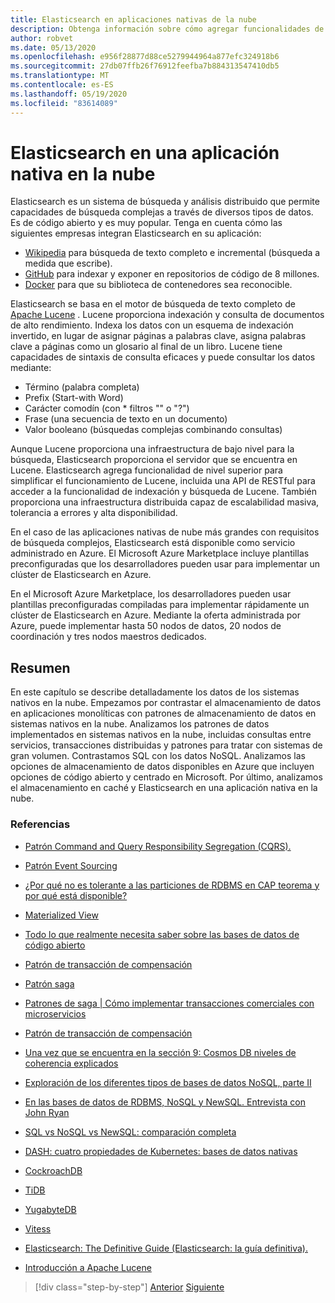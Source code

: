 ```yaml
---
title: Elasticsearch en aplicaciones nativas de la nube
description: Obtenga información sobre cómo agregar funcionalidades de búsqueda elástica a aplicaciones nativas de la nube.
author: robvet
ms.date: 05/13/2020
ms.openlocfilehash: e956f28877d88ce5279944964a877efc324918b6
ms.sourcegitcommit: 27db07ffb26f76912feefba7b884313547410db5
ms.translationtype: MT
ms.contentlocale: es-ES
ms.lasthandoff: 05/19/2020
ms.locfileid: "83614089"
---
```

# <a name="elasticsearch-in-a-cloud-native-app"></a>Elasticsearch en una aplicación nativa en la nube

Elasticsearch es un sistema de búsqueda y análisis distribuido que permite capacidades de búsqueda complejas a través de diversos tipos de datos. Es de código abierto y es muy popular. Tenga en cuenta cómo las siguientes empresas integran Elasticsearch en su aplicación:

- [Wikipedia](https://blog.wikimedia.org/2014/01/06/wikimedia-moving-to-elasticsearch/) para búsqueda de texto completo e incremental (búsqueda a medida que escribe).
- [GitHub](https://www.elastic.co/customers/github) para indexar y exponer en repositorios de código de 8 millones.  
- [Docker](https://www.elastic.co/customers/docker) para que su biblioteca de contenedores sea reconocible.

Elasticsearch se basa en el motor de búsqueda de texto completo de [Apache Lucene](https://lucene.apache.org/core/) . Lucene proporciona indexación y consulta de documentos de alto rendimiento. Indexa los datos con un esquema de indexación invertido, en lugar de asignar páginas a palabras clave, asigna palabras clave a páginas como un glosario al final de un libro. Lucene tiene capacidades de sintaxis de consulta eficaces y puede consultar los datos mediante:

- Término (palabra completa)
- Prefix (Start-with Word)
- Carácter comodín (con \* filtros "" o "?")
- Frase (una secuencia de texto en un documento)
- Valor booleano (búsquedas complejas combinando consultas)

Aunque Lucene proporciona una infraestructura de bajo nivel para la búsqueda, Elasticsearch proporciona el servidor que se encuentra en Lucene. Elasticsearch agrega funcionalidad de nivel superior para simplificar el funcionamiento de Lucene, incluida una API de RESTful para acceder a la funcionalidad de indexación y búsqueda de Lucene. También proporciona una infraestructura distribuida capaz de escalabilidad masiva, tolerancia a errores y alta disponibilidad.

En el caso de las aplicaciones nativas de nube más grandes con requisitos de búsqueda complejos, Elasticsearch está disponible como servicio administrado en Azure. El Microsoft Azure Marketplace incluye plantillas preconfiguradas que los desarrolladores pueden usar para implementar un clúster de Elasticsearch en Azure.

En el Microsoft Azure Marketplace, los desarrolladores pueden usar plantillas preconfiguradas compiladas para implementar rápidamente un clúster de Elasticsearch en Azure. Mediante la oferta administrada por Azure, puede implementar hasta 50 nodos de datos, 20 nodos de coordinación y tres nodos maestros dedicados.

## <a name="summary"></a>Resumen

En este capítulo se describe detalladamente los datos de los sistemas nativos en la nube. Empezamos por contrastar el almacenamiento de datos en aplicaciones monolíticas con patrones de almacenamiento de datos en sistemas nativos en la nube. Analizamos los patrones de datos implementados en sistemas nativos en la nube, incluidas consultas entre servicios, transacciones distribuidas y patrones para tratar con sistemas de gran volumen. Contrastamos SQL con los datos NoSQL. Analizamos las opciones de almacenamiento de datos disponibles en Azure que incluyen opciones de código abierto y centrado en Microsoft. Por último, analizamos el almacenamiento en caché y Elasticsearch en una aplicación nativa en la nube.

### <a name="references"></a>Referencias

- [Patrón Command and Query Responsibility Segregation (CQRS).](https://docs.microsoft.com/azure/architecture/patterns/cqrs)

- [Patrón Event Sourcing](https://docs.microsoft.com/azure/architecture/patterns/event-sourcing)

- [¿Por qué no es tolerante a las particiones de RDBMS en CAP teorema y por qué está disponible?](https://stackoverflow.com/questions/36404765/why-isnt-rdbms-partition-tolerant-in-cap-theorem-and-why-is-it-available)

- [Materialized View](https://docs.microsoft.com/azure/architecture/patterns/materialized-view)

- [Todo lo que realmente necesita saber sobre las bases de datos de código abierto](https://www.ibm.com/blogs/systems/all-you-really-need-to-know-about-open-source-databases/)

- [Patrón de transacción de compensación](https://docs.microsoft.com/azure/architecture/patterns/compensating-transaction)

- [Patrón saga](https://microservices.io/patterns/data/saga.html)

- [Patrones de saga | Cómo implementar transacciones comerciales con microservicios](https://blog.couchbase.com/saga-pattern-implement-business-transactions-using-microservices-part/)

- [Patrón de transacción de compensación](https://docs.microsoft.com/azure/architecture/patterns/compensating-transaction)

- [Una vez que se encuentra en la sección 9: Cosmos DB niveles de coherencia explicados](https://blog.jeremylikness.com/blog/2018-03-23_getting-behind-the-9ball-cosmosdb-consistency-levels/)

- [Exploración de los diferentes tipos de bases de datos NoSQL, parte II](https://www.3pillarglobal.com/insights/exploring-the-different-types-of-nosql-databases)

- [En las bases de datos de RDBMS, NoSQL y NewSQL. Entrevista con John Ryan](http://www.odbms.org/blog/2018/03/on-rdbms-nosql-and-newsql-databases-interview-with-john-ryan/)
  
- [SQL vs NoSQL vs NewSQL: comparación completa](https://www.xenonstack.com/blog/sql-vs-nosql-vs-newsql/)

- [DASH: cuatro propiedades de Kubernetes: bases de datos nativas](https://thenewstack.io/dash-four-properties-of-kubernetes-native-databases/)

- [CockroachDB](https://www.cockroachlabs.com/)

- [TiDB](https://pingcap.com/en/)

- [YugabyteDB](https://www.yugabyte.com/)

- [Vitess](https://vitess.io/)

- [Elasticsearch: The Definitive Guide (Elasticsearch: la guía definitiva).](http://shop.oreilly.com/product/0636920028505.do)
  
- [Introducción a Apache Lucene](https://www.baeldung.com/lucene)

>[!div class="step-by-step"]
>[Anterior](azure-caching.md)
>[Siguiente](resiliency.md) <!-- Next Chapter -->
